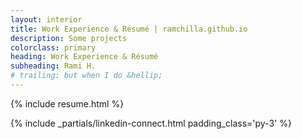 ```yaml
---
layout: interior
title: Work Experience & Résumé | ramchilla.github.io
description: Some projects
colorclass: primary
heading: Work Experience & Résumé
subheading: Rami H.
# trailing: but when I do &hellip;
---
```


{% include resume.html %}

{% include _partials/linkedin-connect.html padding_class='py-3' %}